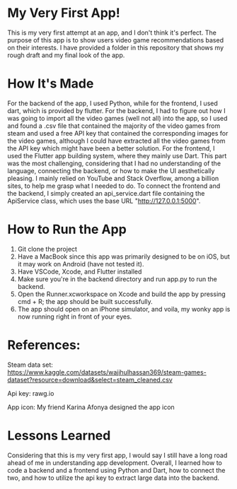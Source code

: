 # My Very First App!
This is my very first attempt at an app, and I don't think it's perfect. The purpose of this app is to show users video game recommendations based on their interests. I have provided a folder in this repository that shows my rough draft and my final look of the app. 

#  How It's Made
For the backend of the app, I used Python, while for the frontend, I used dart, which is provided by flutter. For the backend, I had to figure out how I was going to import all the video games (well not all) into the app, so I used and found a .csv file that contained the majority of the video games from steam and used a free API key that contained the corresponding images for the video games, although I could have extracted all the video games from the API key which might have been a better solution. For the frontend, I used the Flutter app building system, where they mainly use Dart. This part was the most challenging, considering that I had no understanding of the language, connecting the backend, or how to make the UI aesthetically pleasing. I mainly relied on YouTube and Stack Overflow, among a billion sites, to help me grasp what I needed to do. To connect the frontend and the backend, I simply created an api_service.dart file containing the ApiService class, which uses the base URL "http://127.0.0.1:5000". 

# How to Run the App
1. Git clone the project
2. Have a MacBook since this app was primarily designed to be on iOS, but it may work on Android (have not tested it).
3. Have VSCode, Xcode, and Flutter installed
4. Make sure you're in the backend directory and run app.py to run the backend.
5. Open the Runner.xcworkspace on Xcode and build the app by pressing cmd + R; the app should be built successfully.
6. The app should open on an iPhone simulator, and voila, my wonky app is now running right in front of your eyes. 

# References:
Steam data set: https://www.kaggle.com/datasets/wajihulhassan369/steam-games-dataset?resource=download&select=steam_cleaned.csv

Api key: rawg.io

App icon: My friend Karina Afonya designed the app icon

# Lessons Learned
Considering that this is my very first app, I would say I still have a long road ahead of me in understanding app development. Overall, I learned how to code a backend and a frontend using Python and Dart, how to connect the two, and how to utilize the api key to extract large data into the backend. 
